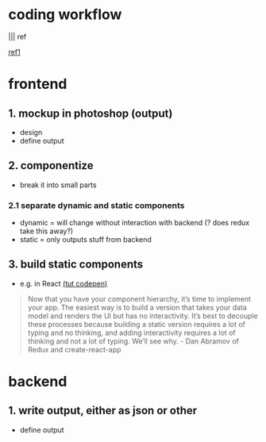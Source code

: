 # coding workflow
||| ref

[ref1](https://reactjs.org/docs/thinking-in-react.html)

# frontend
## 1. mockup in photoshop (output)
- design
- define output

## 2. componentize
- break it into small parts
### 2.1 separate dynamic and static components
- dynamic = will change without interaction with backend (? does redux take this away?)
- static = only outputs stuff from backend

## 3. build static components
- e.g. in React [(tut codepen)](https://codepen.io/panzerstadt/pen/WJgYeq?editors=0010#0)

> Now that you have your component hierarchy, it’s time to implement your app. The easiest way is to build a version that takes your data model and renders the UI but has no interactivity. It’s best to decouple these processes because building a static version requires a lot of typing and no thinking, and adding interactivity requires a lot of thinking and not a lot of typing. We’ll see why. - Dan Abramov of Redux and create-react-app

# backend
## 1. write output, either as json or other
- define output
